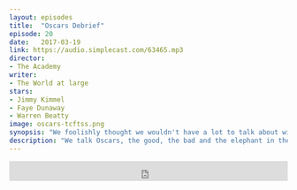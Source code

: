 ```yaml
---
layout: episodes
title:  "Oscars Debrief"
episode: 20
date:   2017-03-19
link: https://audio.simplecast.com/63465.mp3
director:
- The Academy
writer:
- The World at large
stars:
- Jimmy Kimmel
- Faye Dunaway
- Warren Beatty
image: oscars-tcftss.png
synopsis: "We foolishly thought we wouldn't have a lot to talk about with the oscars and Manchester by the Sea, well, proved ourselves wrong. We got into the winners and losers and the topic of Casey Affleck, a point Josh and Damian have some varying opinions on. We also have a guest spot from friend of the show, James Dyke, to help Damian further a point."
description: "We talk Oscars, the good, the bad and the elephant in the room of Casey Affleck and thus Manchester by the Sea. We get into a lot this episode as a way to see out the end of this cinematic cycle. "
---
```


<iframe frameborder='0' height='36px' scrolling='no' seamless src='https://simplecast.com/e/63465?style=dark' width='100%'></iframe>
